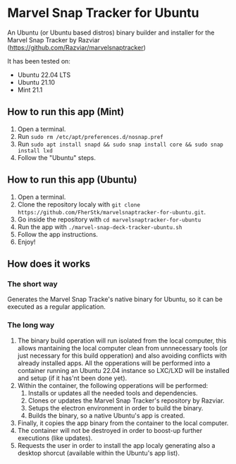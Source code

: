 # Marvel Snap Tracker for Ubuntu
An Ubuntu (or Ubuntu based distros) binary builder and installer for the Marvel Snap Tracker by Razviar (https://github.com/Razviar/marvelsnaptracker)

It has been tested on:
* Ubuntu 22.04 LTS
* Ubuntu 21.10
* Mint 21.1

## How to run this app (Mint)
1. Open a terminal.
2. Run `sudo rm /etc/apt/preferences.d/nosnap.pref`
3. Run `sudo apt install snapd && sudo snap install core && sudo snap install lxd`
4. Follow the "Ubuntu" steps.

## How to run this app (Ubuntu)
1. Open a terminal.
1. Clone the repository localy with `git clone https://github.com/FherStk/marvelsnaptracker-for-ubuntu.git`.
1. Go inside the repository with `cd marvelsnaptracker-for-ubuntu`
1. Run the app with `./marvel-snap-deck-tracker-ubuntu.sh`
1. Follow the app instructions.
1. Enjoy!

## How does it works
### The short way
Generates the Marvel Snap Tracke's native binary for Ubuntu, so it can be executed as a regular application. 

### The long way
1. The binary build operation will run isolated from the local computer, this allows mantaining the local computer clean from unnnecessary tools (or just necessary for this build opperation) and also avoiding conflicts with already installed apps. All the opperations will be performed into a container running an Ubuntu 22.04 instance so LXC/LXD will be installed and setup (if it has'nt been done yet).
1. Within the container, the following opperations will be performed:
    1. Installs or updates all the needed tools and dependencies.
    1. Clones or updates the Marvel Snap Tracker's repository by Razviar.
    1. Setups the electron environment in order to build the binary.
    1. Builds the binary, so a native Ubuntu's app is created.
1. Finally, it copies the app binary from the container to the local computer.
1. The container will not be destroyed in order to boost-up further executions (like updates).
1. Requests the user in order to install the app localy generating also a desktop shorcut (available within the Ubuntu's app list).
